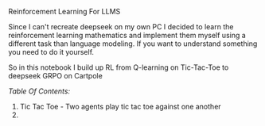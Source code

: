 Reinforcement Learning For LLMS

Since I can't recreate deepseek on my own PC I decided to learn the reinforcement learning mathematics and implement them myself using a different task than language modeling.
If you want to understand something you need to do it yourself.

So in this notebook I build up RL from Q-learning on Tic-Tac-Toe to deepseek GRPO on Cartpole

*Table Of Contents:*
1. Tic Tac Toe - Two agents play tic tac toe against one another
2. 
